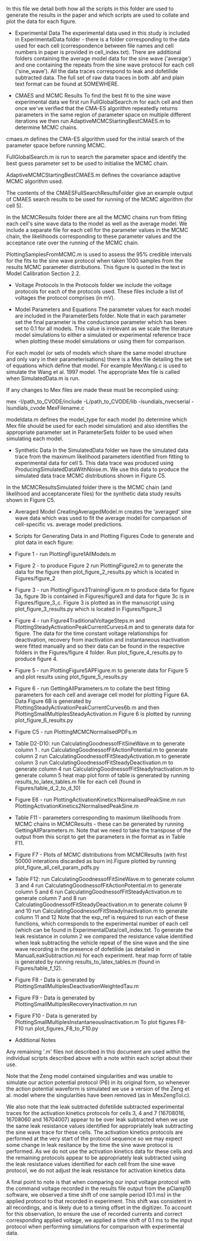 In this file we detail both how all the scripts in this folder are used to generate the results in the paper and which scripts
are used to collate and plot the data for each figure.

- Experimental Data
The experimental data used in this study is included in ExperimentalData folder - there is a folder corresponding to the 
data used for each cell (correspondence between file names and cell numbers in paper is provided in cell_index.txt). 
There are additional folders containing the average model data for the sine wave ('average') and one containing the
repeats from the sine wave protocol for each cell ('sine_wave').
All the data traces correspond to leak and dofetilide subtracted data. The full set of raw data traces in both .abf and plain text format can be found at SOMEWHERE.

- CMAES and MCMC Results
To find the best fit to the sine wave experimental data we first run FullGlobalSearch.m for each cell and then once we've verified that the CMA-ES algorithm repeatedly returns parameters in the same region of parameter space on multiple different iterations we then run AdaptiveMCMCStartingBestCMAES.m to determine MCMC chains. 

cmaes.m defines the CMA-ES algorithm used for the initial search of the parameter space before running MCMC.

FullGlobalSearch.m is run to search the parameter space and identify the best guess parameter set to be used to initialise the MCMC chain.

AdaptiveMCMCStartingBestCMAES.m defines the covariance adaptive MCMC algorithm used.

The contents of the CMAESFullSearchResultsFolder give an example output of CMAES search results to be used for running of the MCMC algorithm (for cell 5).

In the MCMCResults folder there are all the MCMC chains run from fitting each cell's sine wave data to the model as well
as the average model. We include a separate file for each cell for the parameter values in the MCMC chain, the likelihoods 
corresponding to these parameter values and the acceptance rate over the running of the MCMC chain.

PlottingSamplesFromMCMC.m is used to assess the 95% credible intervals for the fits to the sine wave protocol when taken 1000 samples from the results MCMC parameter distributions. This figure is quoted in the text in Model Calibration Section 2.2.

- Voltage Protocols
In the Protocols folder we include the voltage protocols for each of the protocols used. These files include a list 
of voltages the protocol comprises (in mV).

- Model Parameters and Equations
The parameter values for each model are included in the ParameterSets folder. Note that in each parameter set the final parameter is the conductance parameter which has been set to 0.1 for all models. This value is irrelevant as we scale the literature model simulations to either a simulated or experimental reference trace when plotting these model simulations or using them for comparison.

For each model (or sets of models which share the same model structure and only vary in their parameterisations) there is
a Mex file detailing the set of equations which define that model. For example MexWang.c is used to simulate the Wang et al. 1997 model. The appropriate Mex file is called when SimulatedData.m is run.

If any changes to Mex files are made these must be recomplied using:

mex -I/path_to_CVODE/include -L/path_to_CVODE/lib -lsundials_nvecserial -lsundials_cvode MexFilename.c

modeldata.m defines the model_type for each model (to determine which Mex file should be used for each model simulation) and also identifies the appropriate parameter set in ParameterSets folder to be used when simulating each model.

- Synthetic Data
In the SimulatedData folder we have the simulated data trace from the maximum likelihood parameters identified from fitting 
to experimental data for cell 5. This data trace was produced using ProducingSimulatedDataWithNoise.m. We use this data 
to produce the simulated data trace MCMC distributions shown in Figure C5. 

In the MCMCResultsSimulated folder there is the MCMC chain (and likelihood and acceptancerate files) for the synthetic data study results shown in Figure C5.

- Averaged Model
CreatingAveragedModel.m creates the 'averaged' sine wave data which was used to fit the average model for comparison of 
cell-specific vs. average model predictions.

- Scripts for Generating Data in and Plotting Figures
Code to generate and plot data in each figure:

- Figure 1 - run PlottingFigure1AllModels.m

- Figure 2 - to produce Figure 2 run PlottingFigure2.m to generate the data for the figure then plot_figure_2_results.py
which is located in Figures/figure_2

- Figure 3 - run PlottingFigure3TrainingFigure.m to produce data for figure 3a, figure 3b is contained in Figures/figure3
and data for figure 3c is in Figures/figure_3_c. Figure 3 is plotted as in the manuscript using plot_figure_3_results.py which is located in Figures/figure_3

- Figure 4 - run Figure4TraditionalVoltageSteps.m and PlottingSteadyActivationPeakCurrentCurves4.m and to generate data for figure. The data for the time constant voltage relationships for deactivation, recovery from inactivation and instantaneous inactivation were fitted manually and so their data can be found in the respective folders in the Figures/figure 4 folder. Run plot_figure_4_results.py to produce figure 4.

- Figure 5 - run PlottingFigure5APFigure.m to generate data for Figure 5 and plot results using plot_figure_5_results.py

- Figure 6 - run  GettingAllParameters.m to collate the best fitting parameters for each cell and average cell model for plotting Figure 6A. Data Figure 6B is generated by PlottingSteadyActivationPeakCurrentCurves6b.m and then PlottingSmallMultiplesSteadyActivation.m
Figure 6 is plotted by running plot_figure_6_results.py

- Figure C5 - run PlottingMCMCNormalisedPDFs.m

- Table D2-D10:
run CalculatingGoodnessofFitSineWave.m to generate column 1 . 
run CalculatingGoodnessofFitActionPotential.m to generate column 2
run CalculatingGoodnessofFitSteadyActivation.m to generate column 3
run CalculatingGoodnessofFitSteadyDeactivation.m to generate column 4
run CalculatingGoodnessofFitSteadyInactivation.m to generate column 5
heat map plot form of table is generated by running results_to_latex_tables.m file for each cell (found in Figures/table_d_2_to_d_10)

- Figure E6 - 
run PlottingActivationKinetics1NormalisedPeakSine.m
run PlottingActivationKinetics2NormalisedPeakSine.m

- Table F11 - parameters corresponding to maximum likelihoods from MCMC chains in MCMCResults - these can be generated by running GettingAllParameters.m.
Note that we need to take the transpose of the output from this script to get the parameters in the format as in Table F11.

- Figure F7 - Plots of MCMC distributions from MCMCResults (with first 50000 interations discarded as burn in).Figure plotted by running plot_figure_all_cell_param_pdfs.py 

- Table F12:
run CalculatingGoodnessofFitSineWave.m to generate column 3 and 4
run CalculatingGoodnessofFitActionPotential.m to generate column 5 and 6
run CalculatingGoodnessofFitSteadyActivation.m to generate column 7 and 8
run CalculatingGoodnessofFitSteadyDeactivation.m to generate column 9 and 10
run CalculatingGoodnessofFitSteadyInactivation.m to generate column 11 and 12
Note that the exp_ref is required to run each of these functions, which corresponds to the experimental number of each cell (which can be found in ExperimentalData/cell_index.txt.
To generate the leak resistance in column 2 we compared the resistance value identified when leak subtracting the vehicle repeat of the sine wave and the sine wave recording in the
presence of dofetilide (as detailed in ManualLeakSubtraction.m) for each experiment. heat map form of table is generated by running results_to_latex_tables.m (found in Figures/table_f_12). 

- Figure F8 - Data is generated by PlottingSmallMultiplesDeactivationWeightedTau.m 
- Figure F9 - Data is generated by PlottingSmallMultiplesRecoveryInactivation.m run
- Figure F10 - Data is generated by PlottingSmallMultiplesInstantaneousInactivation.m
To plot figures F8-F10 run plot_figures_F8_to_F10.py

- Additional Notes

Any remaining '.m' files not described in this document are used within the individual scripts described above with a note within each script about their use.

Note that the Zeng model contained singularities and was unable to simulate our action potential protocol (P6) in its
original form, so whenever the action potential waveform is simulated we use a version of the Zeng et al. model where
the singularities have been removed (as in MexZengTol.c).

We also note that the leak subtracted dofetilide subtracted experimental traces for the activation kinetics protocols for cells 3, 4 and 7 (16708016, 16708060 and 16704007) appear to be over leak subtracted when we use the same leak resistance values identified for appropriately leak subtracting the sine wave trace for these cells. The activation kinetics protocols are performed at the very start of the protocol sequence so we may expect some change in leak resitance by the time the sine wave protocol is performed. As we do not use the activation kinetics data for these cells and the remaining protocols appear to be appropriately leak subtracted using the leak resistance values identified for each cell from the sine wave protocol, we do not adjust the leak resistance for activation kinetics data.

A final point to note is that when comparing our input voltage protocol with the command voltage recorded in the results file
output from the pClamp10 software, we observed a time shift of one sample period (0.1 ms) in the applied protocol to that
recorded in experiment. This shift was consistent in all recordings, and is likely due to a timing offset in the digitizer. To account for this observation, to ensure the use of recorded currents and correct corresponding applied voltage, we 
applied a time shift of 0.1 ms to the input protocol when performing simulations for comparison with experimental data.